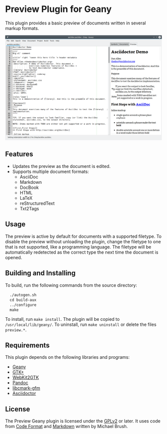 # Preview Plugin for Geany

This plugin provides a basic preview of documents written in several markup formats.

![screenshot](screenshot.png)

## Features

* Updates the preview as the document is edited.
* Supports multiple document formats:
  - AsciiDoc
  - Markdown
  - DocBook
  - HTML
  - LaTeX
  - reStructuredText
  - Txt2Tags

## Usage

The preview is active by default for documents with a supported filetype.  To disable the preview without unloading the plugin, change the filetype to one that is not supported, like a programming language.  The filetype will be automatically redetected as the correct type the next time the document is opened.

## Building and Installing

To build, run the following commands from the source directory:

```
  ./autogen.sh
  cd build-aux
  ../configure
  make
```

To install, run `make install`.  The plugin will be copied to `/usr/local/lib/geany/`.  To uninstall, run `make uninstall` or delete the files `preview.*`.

## Requirements

This plugin depends on the following libraries and programs:

* [Geany](https://geany.org/)
* [GTK+](http://www.gtk.org)
* [WebKit2GTK](http://webkitgtk.org)
* [Pandoc](https://pandoc.org/)
* [libcmark-gfm](https://github.com/github/cmark-gfm)
* [Asciidoctor](https://asciidoctor.org/)

## License

The Preview Geany plugin is licensed under the [GPLv2](COPYING) or later.  It uses code from [Code Format](https://github.com/codebrainz/code-format/) and [Markdown](https://plugins.geany.org/markdown.html) written by Michael Brush.
